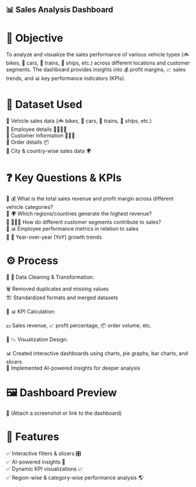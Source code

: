 ## 📊 Sales Analysis Dashboard
# 🎯 Objective
To analyze and visualize the sales performance of various vehicle types (🚲 bikes, 🚗 cars, 🚆 trains, 🚢 ships, etc.) across different locations and customer segments. The dashboard provides insights into 💰 profit margins, 📈 sales trends, and 📊 key performance indicators (KPIs).

# 📂 Dataset Used
📌 Vehicle sales data (🚲 bikes, 🚗 cars, 🚆 trains, 🚢 ships, etc.)  
📌 Employee details 👨‍💼👩‍💼  
📌 Customer information 🧑‍🤝‍🧑  
📌 Order details 📦  
📌 City & country-wise sales data 🌍  

# ❓ Key Questions & KPIs
🔹 💰 What is the total sales revenue and profit margin across different vehicle categories?  
🔹 🌍 Which regions/countries generate the highest revenue?  
🔹 🧑‍🤝‍🧑 How do different customer segments contribute to sales?  
🔹 📊 Employee performance metrics in relation to sales  
🔹 📆 Year-over-year (YoY) growth trends  

# ⚙️ Process
🔹 🧹 Data Cleaning & Transformation:  

🗑️ Removed duplicates and missing values  
🏗️ Standardized formats and merged datasets 

🔹 📊 KPI Calculation:  

💵 Sales revenue, 📈 profit percentage, 📦 order volume, etc. 

🔹 📉 Visualization Design:  

📊 Created interactive dashboards using charts, pie graphs, bar charts, and slicers  
🤖 Implemented AI-powered insights for deeper analysis  
# 🖼️ Dashboard Preview  
📌 (Attach a screenshot or link to the dashboard)  

# 🚀 Features  
✅ Interactive filters & slicers 🎛️  
✅ AI-powered insights 🤖  
✅ Dynamic KPI visualizations 📈  
✅ Region-wise & category-wise performance analysis 🌎  
